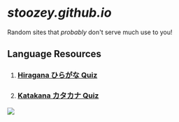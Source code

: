 # *stoozey.github.io*

Random sites that *probably* don't serve much use to you!

## Language Resources
1. ### [Hiragana ひらがな Quiz](https://stoozey.github.io/hiragana-quiz/ "Hiragana ひらがな Quiz")
2. ### [Katakana カタカナ Quiz](https://stoozey.github.io/katakana-quiz/ "Katakana カタカナ Quiz")

![](https://i.imgur.com/WG8nw0V.jpg)
